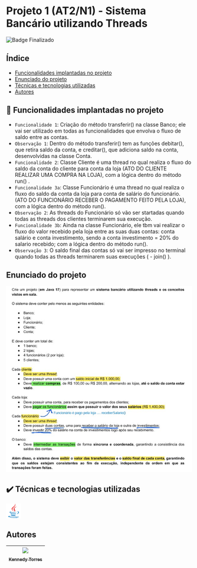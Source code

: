 # Projeto 1 (AT2/N1) - Sistema Bancário utilizando Threads

![Badge Finalizado]([http://img.shields.io/static/v1?label=STATUS&message=EM%20DESENVOLVIMENTO&color=GREEN&style=for-the-badge](https://img.shields.io/static/v1?label=STATUS&message=%20FINALIZADO&color=GREEN&style=for-the-badge))


## Índice 

- [Funcionalidades implantadas no projeto](#hammer-funcionalidades-implantadas-no-projeto)
- [Enunciado do projeto](#enunciado-do-projeto)
- [Técnicas e tecnologias utilizadas](#️-técnicas-e-tecnologias-utilizadas)
- [Autores](#autores)



## :hammer: Funcionalidades implantadas no projeto

- `Funcionalidade 1`: Criação do método transferir() na classe Banco; ele vai ser utilizado em todas as funcionalidades que envolva o fluxo de saldo entre as contas.
- `Observação 1`: Dentro do método transferir() tem as funções debitar(), que retira saldo da conta, e creditar(), que adiciona saldo na conta, desenvolvidas na classe Conta.
- `Funcionalidade 2`: Classe Cliente é uma thread no qual realiza o fluxo do saldo da conta do cliente para conta da loja (ATO DO CLIENTE REALIZAR UMA COMPRA NA LOJA), com a lógica dentro do método run() .
- `Funcionalidade 3a`: Classe Funcionário é uma thread no qual realiza o fluxo do saldo da conta da loja para conta de salário do funcionário. (ATO DO FUNCIONÁRIO RECEBER O PAGAMENTO FEITO PELA LOJA), com a lógica dentro do método run().
- `Observação 2`: As threads do Funcionário só vão ser startadas quando todas as threads dos clientes terminarem sua execução. 
- `Funcionalidade 3b`: Ainda na classe Funcionário, ele tbm vai realizar o fluxo do valor recebido pela loja entre as suas duas contas: conta salário e conta investimento, sendo a conta investimento = 20% do salario recebido; com a lógica dentro do método run().
- `Observação 3`: O saldo final das contas só vai ser impresso no terminal quando todas as threads terminarem suas execuções ( - join() ).

## Enunciado do projeto

![Enunciado do Projeto](enunciado.jpg)

  
## ✔️ Técnicas e tecnologias utilizadas

<img src="https://raw.githubusercontent.com/devicons/devicon/master/icons/java/java-original.svg" alt="c" width="40" height="40"/>

## Autores

| [<img src="https://avatars.githubusercontent.com/u/128331199?v=4" width=115><br><sub>Kennedy Torres</sub>](https://github.com/Kennedy-Torres) | 
| :---: |
